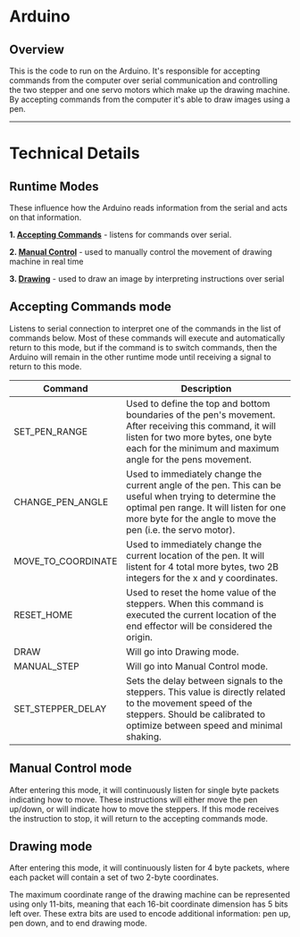 # Arduino

## Overview
This is the code to run on the Arduino. It's responsible for accepting commands
from the computer over serial communication and controlling the two stepper and
one servo motors which make up the drawing machine. By accepting commands from
the computer it's able to draw images using a pen.

---

# Technical Details

## Runtime Modes
These influence how the Arduino reads information from the serial and
acts on that information.

**1. [Accepting Commands](#accepting-commands-mode)** - listens for commands over serial.

**2. [Manual Control](#manual-control-mode)** - used to manually control the movement of drawing machine in real time

**3. [Drawing](#drawing-mode)** - used to draw an image by interpreting instructions over serial



## Accepting Commands mode
Listens to serial connection to interpret one of the commands in the list of commands below. Most of these commands will execute and automatically return to this mode, but if the command is to switch commands, then the Arduino will remain in the other runtime mode until receiving a signal to return to this mode.

| Command | Description |
| ----------- | ----------- |
| SET_PEN_RANGE | Used to define the top and bottom boundaries of the pen's movement. After receiving this command, it will listen for two more bytes, one byte each for the minimum and maximum angle for the pens movement.  |
| CHANGE_PEN_ANGLE | Used to immediately change the current angle of the pen. This can be useful when trying to determine the optimal pen range. It will listen for one more byte for the angle to move the pen (i.e. the servo motor). | 
| MOVE_TO_COORDINATE | Used to immediately change the current location of the pen. It will listent for 4 total more bytes, two 2B integers for the x and y coordinates. | 
| RESET_HOME | Used to reset the home value of the steppers. When this command is executed the current location of the end effector will be considered the origin. |
| DRAW | Will go into Drawing mode.  |
| MANUAL_STEP | Will go into Manual Control mode. |
| SET_STEPPER_DELAY | Sets the delay between signals to the steppers. This value is directly related to the movement speed of the steppers. Should be calibrated to optimize between speed and minimal shaking. |

## Manual Control mode
After entering this mode, it will continuously listen for single byte packets indicating how to move. These instructions will either move the pen up/down, or will indicate how to move the steppers. If this mode receives the instruction to stop, it will return to the accepting commands mode.

## Drawing mode 
After entering this mode, it will continuously listen for 4 byte packets, where each packet will contain a set of two 2-byte coordinates.

The maximum coordinate range of the drawing machine can be represented using only 11-bits, meaning that each 16-bit coordinate dimension has 5 bits left over. These extra bits are used to encode additional information: pen up, pen down, and to end drawing mode.

